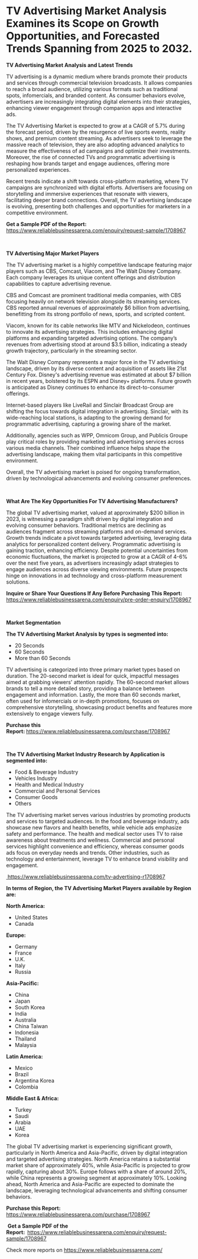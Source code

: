 <p><h1>TV Advertising Market Analysis Examines its Scope on Growth Opportunities, and Forecasted Trends Spanning from 2025 to 2032.</h1></p><p><strong>TV Advertising Market Analysis and Latest Trends</strong></p>
<p><p>TV advertising is a dynamic medium where brands promote their products and services through commercial television broadcasts. It allows companies to reach a broad audience, utilizing various formats such as traditional spots, infomercials, and branded content. As consumer behaviors evolve, advertisers are increasingly integrating digital elements into their strategies, enhancing viewer engagement through companion apps and interactive ads.</p><p>The TV Advertising Market is expected to grow at a CAGR of 5.7% during the forecast period, driven by the resurgence of live sports events, reality shows, and premium content streaming. As advertisers seek to leverage the massive reach of television, they are also adopting advanced analytics to measure the effectiveness of ad campaigns and optimize their investments. Moreover, the rise of connected TVs and programmatic advertising is reshaping how brands target and engage audiences, offering more personalized experiences.</p><p>Recent trends indicate a shift towards cross-platform marketing, where TV campaigns are synchronized with digital efforts. Advertisers are focusing on storytelling and immersive experiences that resonate with viewers, facilitating deeper brand connections. Overall, the TV advertising landscape is evolving, presenting both challenges and opportunities for marketers in a competitive environment.</p></p>
<p><strong>Get a Sample PDF of the Report:&nbsp;</strong> <a href="https://www.reliablebusinessarena.com/enquiry/request-sample/1708967?utm_campaign=2779&utm_medium=2&utm_source=Github&utm_content=ia&utm_term=27032025&utm_id=tv-advertising">https://www.reliablebusinessarena.com/enquiry/request-sample/1708967</a></p>
<p>&nbsp;</p>
<p><strong>TV Advertising Major Market Players</strong></p>
<p><p>The TV advertising market is a highly competitive landscape featuring major players such as CBS, Comcast, Viacom, and The Walt Disney Company. Each company leverages its unique content offerings and distribution capabilities to capture advertising revenue.</p><p>CBS and Comcast are prominent traditional media companies, with CBS focusing heavily on network television alongside its streaming services. CBS reported annual revenues of approximately $6 billion from advertising, benefitting from its strong portfolio of news, sports, and scripted content.</p><p>Viacom, known for its cable networks like MTV and Nickelodeon, continues to innovate its advertising strategies. This includes enhancing digital platforms and expanding targeted advertising options. The company’s revenues from advertising stood at around $3.5 billion, indicating a steady growth trajectory, particularly in the streaming sector.</p><p>The Walt Disney Company represents a major force in the TV advertising landscape, driven by its diverse content and acquisition of assets like 21st Century Fox. Disney's advertising revenue was estimated at about $7 billion in recent years, bolstered by its ESPN and Disney+ platforms. Future growth is anticipated as Disney continues to enhance its direct-to-consumer offerings.</p><p>Internet-based players like LiveRail and Sinclair Broadcast Group are shifting the focus towards digital integration in advertising. Sinclair, with its wide-reaching local stations, is adapting to the growing demand for programmatic advertising, capturing a growing share of the market.</p><p>Additionally, agencies such as WPP, Omnicom Group, and Publicis Groupe play critical roles by providing marketing and advertising services across various media channels. Their combined influence helps shape the advertising landscape, making them vital participants in this competitive environment. </p><p>Overall, the TV advertising market is poised for ongoing transformation, driven by technological advancements and evolving consumer preferences.</p></p>
<p>&nbsp;</p>
<p><strong>What Are The Key Opportunities For TV Advertising Manufacturers?</strong></p>
<p><p>The global TV advertising market, valued at approximately $200 billion in 2023, is witnessing a paradigm shift driven by digital integration and evolving consumer behaviors. Traditional metrics are declining as audiences fragment across streaming platforms and on-demand services. Growth trends indicate a pivot towards targeted advertising, leveraging data analytics for personalized content delivery. Programmatic advertising is gaining traction, enhancing efficiency. Despite potential uncertainties from economic fluctuations, the market is projected to grow at a CAGR of 4-6% over the next five years, as advertisers increasingly adapt strategies to engage audiences across diverse viewing environments. Future prospects hinge on innovations in ad technology and cross-platform measurement solutions.</p></p>
<p><strong>Inquire or Share Your Questions If Any Before Purchasing This Report:</strong> <a href="https://www.reliablebusinessarena.com/enquiry/pre-order-enquiry/1708967?utm_campaign=2779&utm_medium=2&utm_source=Github&utm_content=ia&utm_term=27032025&utm_id=tv-advertising">https://www.reliablebusinessarena.com/enquiry/pre-order-enquiry/1708967</a></p>
<p>&nbsp;</p>
<p><strong>Market Segmentation</strong></p>
<p><strong>The TV Advertising Market Analysis by types is segmented into:</strong></p>
<p><ul><li>20 Seconds</li><li>60 Seconds</li><li>More than 60 Seconds</li></ul></p>
<p><p>TV advertising is categorized into three primary market types based on duration. The 20-second market is ideal for quick, impactful messages aimed at grabbing viewers' attention rapidly. The 60-second market allows brands to tell a more detailed story, providing a balance between engagement and information. Lastly, the more than 60 seconds market, often used for infomercials or in-depth promotions, focuses on comprehensive storytelling, showcasing product benefits and features more extensively to engage viewers fully.</p></p>
<p><strong>Purchase this Report:&nbsp;</strong><a href="https://www.reliablebusinessarena.com/purchase/1708967?utm_campaign=2779&utm_medium=2&utm_source=Github&utm_content=ia&utm_term=27032025&utm_id=tv-advertising">https://www.reliablebusinessarena.com/purchase/1708967</a></p>
<p>&nbsp;</p>
<p><strong>The TV Advertising Market Industry Research by Application is segmented into:</strong></p>
<p><ul><li>Food & Beverage Industry</li><li>Vehicles Industry</li><li>Health and Medical Industry</li><li>Commercial and Personal Services</li><li>Consumer Goods</li><li>Others</li></ul></p>
<p><p>The TV advertising market serves various industries by promoting products and services to targeted audiences. In the food and beverage industry, ads showcase new flavors and health benefits, while vehicle ads emphasize safety and performance. The health and medical sector uses TV to raise awareness about treatments and wellness. Commercial and personal services highlight convenience and efficiency, whereas consumer goods ads focus on everyday needs and trends. Other industries, such as technology and entertainment, leverage TV to enhance brand visibility and engagement.</p></p>
<p><a href="https://www.reliablebusinessarena.com/tv-advertising-r1708967?utm_campaign=2779&utm_medium=2&utm_source=Github&utm_content=ia&utm_term=27032025&utm_id=tv-advertising">&nbsp;https://www.reliablebusinessarena.com/tv-advertising-r1708967</a></p>
<p><strong>In terms of Region, the TV Advertising Market Players available by Region are:</strong></p>
<p>
    <p> <strong> North America: </strong>
        <ul>
            <li>United States</li>
            <li>Canada</li>
        </ul>
        </p> 
    <p> <strong> Europe: </strong>
        <ul>
            <li>Germany</li>
            <li>France</li>
            <li>U.K.</li>
            <li>Italy</li>
            <li>Russia</li>
        </ul>
        </p> 
    <p> <strong> Asia-Pacific: </strong>
        <ul>
            <li>China</li>
            <li>Japan</li>
            <li>South Korea</li>
            <li>India</li>
            <li>Australia</li>
            <li>China Taiwan</li>
            <li>Indonesia</li>
            <li>Thailand</li>
            <li>Malaysia</li>
        </ul>
        </p> 
    <p> <strong> Latin America: </strong>
        <ul>
            <li>Mexico</li>
            <li>Brazil</li>
            <li>Argentina Korea</li>
            <li>Colombia</li>
        </ul>
        </p> 
    <p> <strong> Middle East & Africa: </strong>
        <ul>
            <li>Turkey</li>
            <li>Saudi</li>
            <li>Arabia</li>
            <li>UAE</li>
            <li>Korea</li>
        </ul>
    </p>
    </p>
<p><p>The global TV advertising market is experiencing significant growth, particularly in North America and Asia-Pacific, driven by digital integration and targeted advertising strategies. North America retains a substantial market share of approximately 40%, while Asia-Pacific is projected to grow rapidly, capturing about 30%. Europe follows with a share of around 20%, while China represents a growing segment at approximately 10%. Looking ahead, North America and Asia-Pacific are expected to dominate the landscape, leveraging technological advancements and shifting consumer behaviors.</p></p>
<p><strong>Purchase this Report: </strong><a href="https://www.reliablebusinessarena.com/purchase/1708967?utm_campaign=2779&utm_medium=2&utm_source=Github&utm_content=ia&utm_term=27032025&utm_id=tv-advertising">https://www.reliablebusinessarena.com/purchase/1708967</a></p>
<p>&nbsp;<strong>Get a Sample PDF of the Report:&nbsp;&nbsp;</strong><a href="https://www.reliablebusinessarena.com/enquiry/request-sample/1708967?utm_campaign=2779&utm_medium=2&utm_source=Github&utm_content=ia&utm_term=27032025&utm_id=tv-advertising">https://www.reliablebusinessarena.com/enquiry/request-sample/1708967</a></p>
<p><strong></strong></p>
<p>Check more reports on <a href="https://www.reliablebusinessarena.com/?utm_campaign=2779&utm_medium=2&utm_source=Github&utm_content=ia&utm_term=27032025&utm_id=tv-advertising">https://www.reliablebusinessarena.com/</a></p>